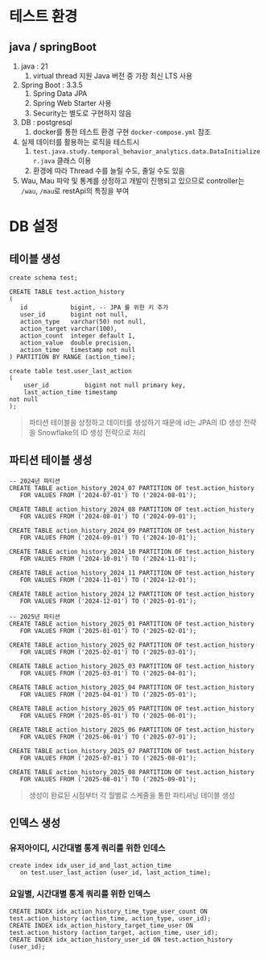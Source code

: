 # 테스트 환경
## java / springBoot
1. java : 21
    1. virtual thread 지원 Java 버전 중 가장 최신 LTS 사용 
2. Spring Boot : 3.3.5 
   1. Spring Data JPA
   2. Spring Web Starter 사용
   3. Security는 별도로 구현하지 않음
3. DB : postgresql
    1. docker를 통한 테스트 환경 구현 `docker-compose.yml` 참조
4. 실제 데이터를 활용하는 로직을 테스트시
   1. `test.java.study.temporal_behavior_analytics.data.DataInitializer.java` 클래스 이용
   2. 환경에 따라 Thread 수를 늘릴 수도, 줄일 수도 있음
5. Wau, Mau 파악 및 통계를 상정하고 개발이 진행되고 있으므로 controller는 `/wau`, `/mau`로 restApi의 특징을 부여

# DB 설정
## 테이블 생성
```postgresql
create schema test;

CREATE TABLE test.action_history
(
   id            bigint, -- JPA 를 위한 키 추가
   user_id       bigint not null,
   action_type   varchar(50) not null,
   action_target varchar(100),
   action_count  integer default 1,
   action_value  double precision,
   action_time   timestamp not null
) PARTITION BY RANGE (action_time);

create table test.user_last_action
(
    user_id          bigint not null primary key,
    last_action_time timestamp                                                        not null
);
```
> 파티션 테이블을 상정하고 데이터를 생성하기 때문에 id는 JPA의 ID 생성 전략을 Snowflake의 ID 생성 전략으로 처리


## 파티션 테이블 생성
```postgresql
-- 2024년 파티션
CREATE TABLE action_history_2024_07 PARTITION OF test.action_history
   FOR VALUES FROM ('2024-07-01') TO ('2024-08-01');

CREATE TABLE action_history_2024_08 PARTITION OF test.action_history
   FOR VALUES FROM ('2024-08-01') TO ('2024-09-01');

CREATE TABLE action_history_2024_09 PARTITION OF test.action_history
   FOR VALUES FROM ('2024-09-01') TO ('2024-10-01');

CREATE TABLE action_history_2024_10 PARTITION OF test.action_history
   FOR VALUES FROM ('2024-10-01') TO ('2024-11-01');

CREATE TABLE action_history_2024_11 PARTITION OF test.action_history
   FOR VALUES FROM ('2024-11-01') TO ('2024-12-01');

CREATE TABLE action_history_2024_12 PARTITION OF test.action_history
   FOR VALUES FROM ('2024-12-01') TO ('2025-01-01');

-- 2025년 파티션
CREATE TABLE action_history_2025_01 PARTITION OF test.action_history
   FOR VALUES FROM ('2025-01-01') TO ('2025-02-01');

CREATE TABLE action_history_2025_02 PARTITION OF test.action_history
   FOR VALUES FROM ('2025-02-01') TO ('2025-03-01');

CREATE TABLE action_history_2025_03 PARTITION OF test.action_history
   FOR VALUES FROM ('2025-03-01') TO ('2025-04-01');

CREATE TABLE action_history_2025_04 PARTITION OF test.action_history
   FOR VALUES FROM ('2025-04-01') TO ('2025-05-01');

CREATE TABLE action_history_2025_05 PARTITION OF test.action_history
   FOR VALUES FROM ('2025-05-01') TO ('2025-06-01');

CREATE TABLE action_history_2025_06 PARTITION OF test.action_history
   FOR VALUES FROM ('2025-06-01') TO ('2025-07-01');

CREATE TABLE action_history_2025_07 PARTITION OF test.action_history
   FOR VALUES FROM ('2025-07-01') TO ('2025-08-01');

CREATE TABLE action_history_2025_08 PARTITION OF test.action_history
   FOR VALUES FROM ('2025-08-01') TO ('2025-09-01');
```
> 생성이 완료된 시점부터 각 월별로 스케줄을 통한 파티셔닝 테이블 생성

## 인덱스 생성
### 유저아이디, 시간대별 통계 쿼리를 위한 인데스
```postgresql
create index idx_user_id_and_last_action_time
   on test.user_last_action (user_id, last_action_time);
```

### 요일별, 시간대별 통계 쿼리를 위한 인덱스
```postgresql
CREATE INDEX idx_action_history_time_type_user_count ON test.action_history (action_time, action_type, user_id);
CREATE INDEX idx_action_history_target_time_user ON test.action_history (action_target, action_time, user_id);
CREATE INDEX idx_action_history_user_id ON test.action_history (user_id);
```